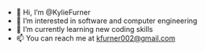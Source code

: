 - 👋 Hi, I’m @KylieFurner
- 👀 I’m interested in software and computer engineering
- 🌱 I’m currently learning new coding skills
- 📫 You can reach me at kfurner002@gmail.com
